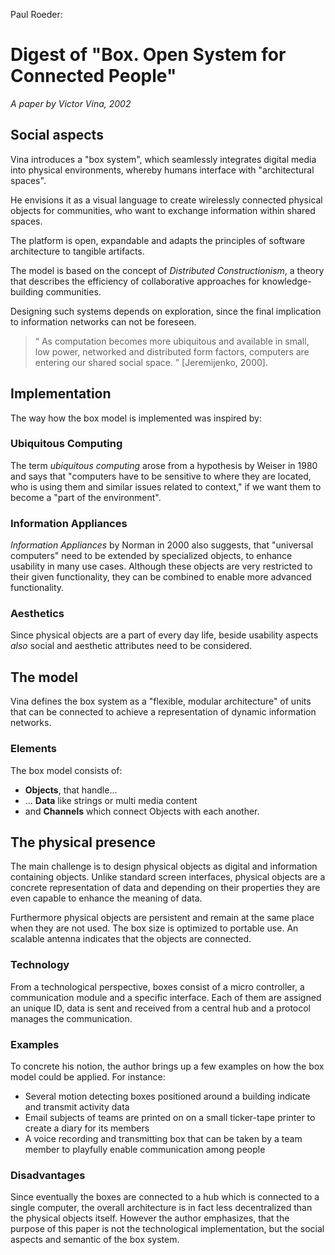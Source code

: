 Paul Roeder:
# Digest of "Box. Open System for Connected People"
_A paper by Victor Vina, 2002_

## Social aspects

Vina introduces a "box system", which seamlessly integrates digital media into physical environments, whereby humans interface with "architectural spaces".

He envisions it as a visual language to create wirelessly connected physical objects for communities, who want to exchange information within shared spaces.

The platform is open, expandable and adapts the principles of software architecture to tangible artifacts.

The model is based on the concept of _Distributed Constructionism_, a theory that describes the efficiency of collaborative approaches for knowledge-building communities.

Designing such systems depends on exploration, since the final implication to information networks can not be foreseen.

> “ As computation becomes more ubiquitous and available in small, low power, networked and distributed form factors, computers are entering our shared social space. ” [Jeremijenko, 2000].

## Implementation

The way how the box model is implemented was inspired by:

### Ubiquitous Computing
The term _ubiquitous computing_ arose from a hypothesis by Weiser in 1980 and says that "computers have to be sensitive to where they are located, who is using them and similar issues related to context," if we want them to become a "part of the environment".

### Information Appliances
_Information Appliances_ by Norman in 2000 also suggests, that "universal computers" need to be extended by specialized objects, to enhance usability in many use cases. Although these objects are very restricted to their given functionality, they can be combined to enable more advanced functionality.

### Aesthetics
Since physical objects are a part of every day life, beside usability aspects _also_ social and aesthetic attributes need to be considered.

## The model
Vina defines the box system as a "flexible, modular architecture" of units that can be connected to achieve a representation of dynamic information networks.

### Elements
The box model consists of:  
* **Objects**, that handle...
* ... **Data** like strings or multi media content
* and **Channels** which connect Objects with each another.

## The physical presence
The main challenge is to design physical objects as digital and information containing objects. Unlike standard screen interfaces, physical objects are a concrete representation of data and depending on their properties they are even capable to enhance the meaning of data.

Furthermore physical objects are persistent and remain at the same place when they are not used. The box size is optimized to portable use. An scalable antenna indicates that the objects are connected.

### Technology
From a technological perspective, boxes consist of a micro controller, a communication module and a specific interface. Each of them are assigned an unique ID, data is sent and received from a central hub and a protocol manages the communication.

### Examples
To concrete his notion, the author brings up a few examples on how the box model could be applied. For instance:
* Several motion detecting boxes positioned around a building indicate and transmit activity data
* Email subjects of teams are printed on on a small ticker-tape printer to create a diary for its members
* A voice recording and transmitting box that can be taken by a team member to playfully enable communication among people

### Disadvantages
Since eventually the boxes are connected to a hub which is connected to a single computer, the overall architecture is in fact less decentralized than the physical objects itself.
However the author emphasizes, that the purpose of this paper is not the technological implementation, but the social aspects and semantic of the box system.
